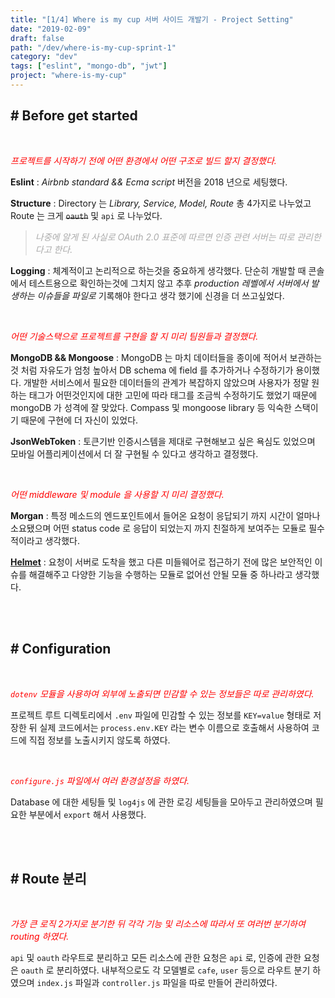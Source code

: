 ```yaml
---
title: "[1/4] Where is my cup 서버 사이드 개발기 - Project Setting"
date: "2019-02-09"
draft: false
path: "/dev/where-is-my-cup-sprint-1"
category: "dev"
tags: ["eslint", "mongo-db", "jwt"]
project: "where-is-my-cup"
---
```


## # Before get started

<br />

<span style="color: red;">*프로젝트를 시작하기 전에 어떤 환경에서 어떤 구조로 빌드 할지 결정했다.*</span>

**Eslint** : *Airbnb standard && Ecma script* 버전을 2018 년으로 세팅했다.

**Structure** : Directory 는 *Library, Service, Model, Route* 총 4가지로 나누었고 Route 는 크게 <span style="text-decoration: line-through;">`oauth`</span> 및 `api` 로 나누었다.
> <span style="color: #aaa">*나중에 알게 된 사실로 OAuth 2.0 표준에 따르면 인증 관련 서버는 따로 관리한다고 한다.*</span>

**Logging** : 체계적이고 논리적으로 하는것을 중요하게 생각했다. 단순히 개발할 때 콘솔에서 테스트용으로 확인하는것에 그치지 않고 추후 *production 레벨에서 서버에서 발생하는 이슈들을 파일로* 기록해야 한다고 생각 했기에 신경을 더 쓰고싶었다.

<br />

<span style="color: red;">*어떤 기술스택으로 프로젝트를 구현을 할 지 미리 팀원들과 결정했다.*</span>

**MongoDB && Mongoose** : MongoDB 는 마치 데이터들을 종이에 적어서 보관하는것 처럼 자유도가 엄청 높아서 DB schema 에 field 를 추가하거나 수정하기가 용이했다. 개발한 서비스에서 필요한 데이터들의 관계가 복잡하지 않았으며 사용자가 정말 원하는 태그가 어떤것인지에 대한 고민에 따라 태그를 조금씩 수정하기도 했었기 때문에 mongoDB 가 성격에 잘 맞았다. Compass 및 mongoose library 등 익숙한 스택이기 때문에 구현에 더 자신이 있었다.

**JsonWebToken** : 토큰기반 인증시스템을 제대로 구현해보고 싶은 욕심도 있었으며 모바일 어플리케이션에서 더 잘 구현될 수 있다고 생각하고 결정했다.

<br />

<span style="color: red;">*어떤 middleware 및 module 을 사용할 지 미리 결정했다.*</span>

**Morgan** : 특정 메소드의 엔드포인트에서 들어온 요청이 응답되기 까지 시간이 얼마나 소요됐으며 어떤 status code 로 응답이 되었는지 까지 친절하게 보여주는 모듈로 필수적이라고 생각했다.

[**Helmet**](https://www.npmjs.com/package/helmet) : 요청이 서버로 도착을 했고 다른 미들웨어로 접근하기 전에 많은 보안적인 이슈를 해결해주고 다양한 기능을 수행하는 모듈로 없어선 안될 모듈 중 하나라고 생각했다.

<br />
<br />

## # Configuration

<br />

<span style="color: red;">*`dotenv` 모듈을 사용하여 외부에 노출되면 민감할 수 있는 정보들은 따로 관리하였다.*</span>

프로젝트 루트 디렉토리에서 `.env` 파일에 민감할 수 있는 정보를 `KEY=value` 형태로 저장한 뒤 실제 코드에서는 `process.env.KEY` 라는 변수 이름으로 호출해서 사용하여 코드에 직접 정보를 노출시키지 않도록 하였다.

<br />

<span style="color: red;">*`configure.js` 파일에서 여러 환경설정을 하였다.*</span>

Database 에 대한 세팅들 및 `log4js` 에 관한 로깅 세팅들을 모아두고 관리하였으며 필요한 부분에서 `export` 해서  사용했다.

<br />
<br />

## # Route 분리

<br />

<span style="color: red;">*가장 큰 로직 2가지로 분기한 뒤 각각 기능 및 리소스에 따라서 또 여러번 분기하여 routing 하였다.*</span>

`api` 및 `oauth` 라우트로 분리하고 모든 리소스에 관한 요청은 `api` 로, 인증에 관한 요청은 `oauth` 로 분리하였다. 내부적으로도 각 모델별로 `cafe`, `user` 등으로 라우트 분기 하였으며 `index.js` 파일과 `controller.js` 파일을 따로 만들어 관리하였다.